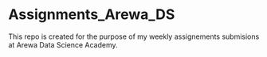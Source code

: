 # Assignments_Arewa_DS
This repo is created for the purpose  of my weekly assignements submisions at Arewa Data Science Academy. 
